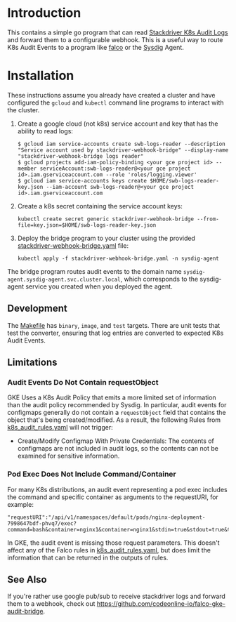 # Introduction

This contains a simple go program that can read [Stackdriver K8s Audit Logs](https://cloud.google.com/kubernetes-engine/docs/how-to/audit-logging) and forward them to a configurable webhook. This is a useful way to route K8s Audit Events to a program like [falco](https://github.com/falcosecurity/falco) or the [Sysdig](https://sysdig.com/) Agent.

# Installation

These instructions assume you already have created a cluster and have configured the `gcloud` and `kubectl` command line programs to interact with the cluster.

1. Create a google cloud (not k8s) service account and key that has the ability to read logs:

    ```
    $ gcloud iam service-accounts create swb-logs-reader --description "Service account used by stackdriver-webhook-bridge" --display-name "stackdriver-webhook-bridge logs reader"
    $ gcloud projects add-iam-policy-binding <your gce project id> --member serviceAccount:swb-logs-reader@<your gce project id>.iam.gserviceaccount.com --role 'roles/logging.viewer'
    $ gcloud iam service-accounts keys create $HOME/swb-logs-reader-key.json --iam-account swb-logs-reader@<your gce project id>.iam.gserviceaccount.com
    ```

1. Create a k8s secret containing the service account keys:

    ```
    kubectl create secret generic stackdriver-webhook-bridge --from-file=key.json=$HOME/swb-logs-reader-key.json
    ```

1. Deploy the bridge program to your cluster using the provided [stackdriver-webhook-bridge.yaml](./stackdriver-webhook-bridge.yaml) file:

    ```
    kubectl apply -f stackdriver-webhook-bridge.yaml -n sysdig-agent
    ```

The bridge program routes audit events to the domain name `sysdig-agent.sysdig-agent.svc.cluster.local`, which corresponds to the sysdig-agent service you created when you deployed the agent.

## Development

The [Makefile](./Makefile) has `binary`, `image`, and `test` targets. There are unit tests that test the converter, ensuring that log entries are converted to expected K8s Audit Events.

## Limitations

### Audit Events Do Not Contain requestObject

GKE Uses a K8s Audit Policy that emits a more limited set of information than the audit policy recommended by Sysdig. In particular, audit events for configmaps generally do not contain a `requestObject` field that contains the object that's being created/modified. As a result, the following Rules from [k8s_audit_rules.yaml](https://github.com/falcosecurity/falco/blob/dev/rules/k8s_audit_rules.yaml) will not trigger:
* Create/Modify Configmap With Private Credentials: The contents of configmaps are not included in audit logs, so the contents can not be examined for sensitive information.

### Pod Exec Does Not Include Command/Container

For many K8s distributions, an audit event representing a pod exec includes the command and specific container as arguments to the requestURI, for example:

```
"requestURI":"/api/v1/namespaces/default/pods/nginx-deployment-7998647bdf-phvq7/exec?command=bash&container=nginx1&container=nginx1&stdin=true&stdout=true&tty=true
```

In GKE, the audit event is missing those request parameters. This doesn't affect any of the Falco rules in [k8s_audit_rules.yaml](https://github.com/falcosecurity/falco/blob/dev/rules/k8s_audit_rules.yaml), but does limit the information that can be returned in the outputs of rules.

## See Also

If you're rather use google pub/sub to receive stackdriver logs and forward them to a webhook, check out https://github.com/codeonline-io/falco-gke-audit-bridge.
